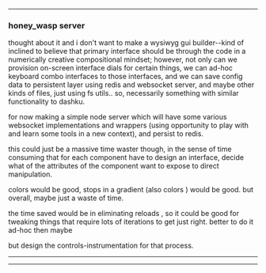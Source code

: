 
____________________________
### honey_wasp server

thought about it and i don't want to make a wysiwyg gui builder--kind of inclined to believe that primary interface should be through the code in a numerically creative compositional mindset; however, not only can we provision on-screen interface dials for certain things, we can ad-hoc keyboard combo interfaces to those interfaces, and we can save config data to persistent layer using redis and websocket server, and maybe other kinds of files, just using fs utils..  so, necessarily something with similar functionality to dashku.

for now making a simple node server which will have some various websocket implementations and wrappers (using opportunity to play with and learn some tools in a new context), and persist to redis.


this could just be a massive time waster though, in the sense of time consuming that for each component have to design an interface, decide what of the attributes of the component want to expose to direct manipulation.  

colors would be good, stops in a gradient (also colors ) would be good.  but overall, maybe just a waste of time.

the time saved would be in eliminating reloads , so it could be good for tweaking things that require lots of iterations to get just right.  better to do it ad-hoc then maybe

but design the controls-instrumentation for that process.  

______________________

___________________________
